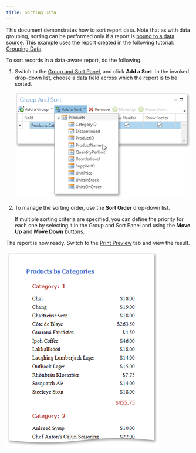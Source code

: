 ```yaml
---
title: Sorting Data
---
```

This document demonstrates how to sort report data. Note that as with data grouping, sorting can be performed only if a report is [bound to a data source](../../../../../../interface-elements-for-desktop/articles/report-designer/report-designer-for-wpf/creating-reports/providing-data/binding-a-report-to-data.md). This example uses the report created in the following tutorial: [Grouping Data](../../../../../../interface-elements-for-desktop/articles/report-designer/report-designer-for-wpf/creating-reports/shaping-data/grouping-data.md).

To sort records in a data-aware report, do the following.
1. Switch to the [Group and Sort Panel](../../../../../../interface-elements-for-desktop/articles/report-designer/report-designer-for-wpf/interface-elements/group-and-sort-panel.md), and click **Add a Sort**. In the invoked drop-down list, choose a data field across which the report is to be sorted.
	
	![EUD_WpfReportDersigner_Sorting_1](../../../../../images/Img123501.png)
2. To manage the sorting order, use the **Sort Order** drop-down list.
	
	If multiple sorting criteria are specified, you can define the priority for each one by selecting it in the Group and Sort Panel and using the **Move Up** and **Move Down** buttons.

The report is now ready. Switch to the [Print Preview](../../../../../../interface-elements-for-desktop/articles/report-designer/report-designer-for-wpf/document-preview.md) tab and view the result.

![EUD_WpfReportDersigner_Sorting_Result](../../../../../images/Img123502.png)